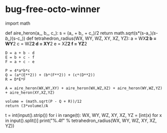 # bug-free-octo-winner
import math

def aire_heron(a_, b_, c_):
    s = (a_ + b_ + c_)/2
    return math.sqrt(s*(s-a_)*(s-b_)*(s-c_))
def tetrahedron_radius(WX, WY, WZ, XY, XZ, YZ):
    a = WX**2
    b = WY**2
    c = WZ**2
    d = XY**2
    e = XZ**2
    f = YZ**2
    
    D = a + b - d
    E = b + c - f
    F = a + c - e
    
    P = 4*a*b*c
    Q = (a*(E**2)) + (b*(F**2)) + (c*(D**2))
    R = D*E*F
    
    A = aire_heron(WX,WY,XY) + aire_heron(WX,WZ,XZ) + aire_heron(WY,WZ,YZ) + aire_heron(XY,XZ,YZ)
    
    volume = (math.sqrt(P - Q + R))/12
    return (3*volume)/A
t = int(input().strip())
for i in range(t):
    WX, WY, WZ, XY, XZ, YZ = [int(x) for x in input().split()]
    print("%.4f" % tetrahedron_radius(WX, WY, WZ, XY, XZ, YZ))
